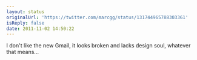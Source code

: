 ```yaml
---
layout: status
originalUrl: 'https://twitter.com/marcgg/status/131744965788303361'
isReply: false
date: 2011-11-02 14:50:22
---
```


I don't like the new Gmail, it looks broken and lacks design soul, whatever that means...
